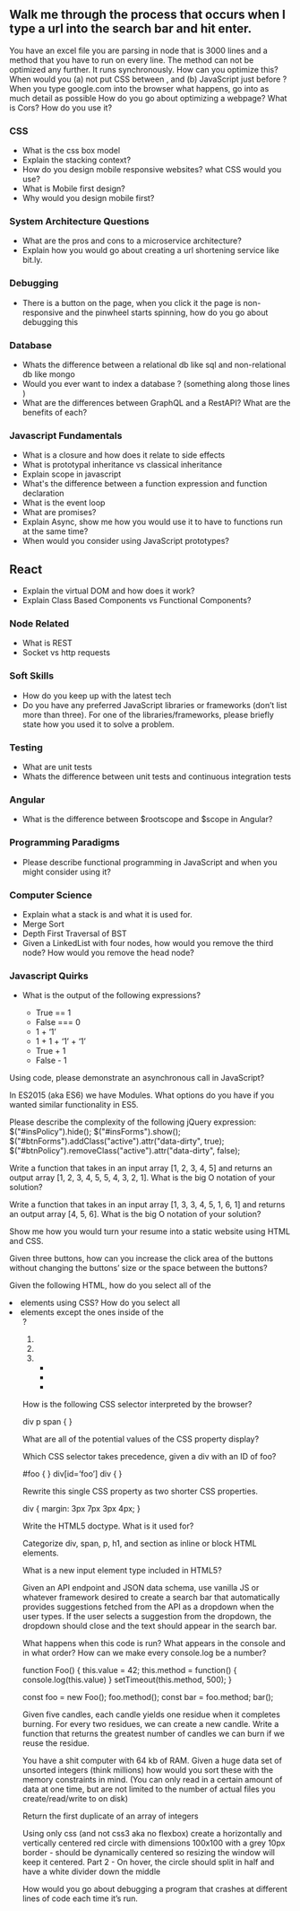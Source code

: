 
## Walk me through the process that occurs when I type a url into the search bar and hit enter.
You have an excel file you are parsing in node that is 3000 lines and a method that you have to run on every line. The method can not be optimized any further. It runs synchronously. How can you optimize this?
When would you (a) not put CSS <link> between <head></head>,  and (b) JavaScript <script></script> just before </body>?
When you type google.com into the browser what happens, go into as much detail as possible
How do you go about optimizing a webpage?
What is Cors? How do you use it?

### CSS
* What is the css box model
* Explain the stacking context?
* How do you design mobile responsive websites? what CSS would you use?
* What is Mobile first design?
* Why would you design mobile first?

### System Architecture Questions
* What are the pros and cons to a microservice architecture?
* Explain how you would go about creating a url shortening service like bit.ly.

### Debugging
* There is a button on the page, when you click it the page is non-responsive and the pinwheel starts spinning, how do you go about debugging this

### Database
* Whats the difference between a relational db like sql and non-relational db like mongo
* Would you ever want to index a database ? (something along those lines )
* What are the differences between GraphQL and a RestAPI? What are the benefits of each?

### Javascript Fundamentals
* What is a closure and how does it relate to side effects
* What is prototypal inheritance vs classical inheritance
* Explain scope in javascript
* What's the difference between a function expression and function declaration
* What is the event loop
* What are promises?
* Explain Async, show me how you would use it to have to functions run at the same time?
* When would you consider using JavaScript prototypes?

## React
* Explain the virtual DOM and how does it work?
* Explain Class Based Components vs Functional Components?

### Node Related
* What is REST
* Socket vs http requests

### Soft Skills
* How do you keep up with the latest tech
* Do you have any preferred JavaScript libraries or frameworks (don’t list more than three). For one of the  libraries/frameworks, please briefly state how you used it to solve a problem.

### Testing
* What are unit tests
* Whats the difference between unit tests and continuous integration tests


### Angular
* What is the difference between $rootscope and $scope in Angular?


### Programming Paradigms
* Please describe functional programming in JavaScript and when you might consider using it?


### Computer Science
* Explain what a stack is and what it is used for.
* Merge Sort
* Depth First Traversal of BST
* Given a LinkedList with four nodes, how would you remove the third node? How would you remove the head node?

### Javascript Quirks
* What is the output of the following expressions?

    * True == 1
    * False === 0
    * 1 + ‘1’
    * 1 + 1 + ‘1’ + ‘1’
    * True + 1
    * False - 1


Using code, please demonstrate an asynchronous call in JavaScript?


In ES2015 (aka ES6) we have Modules. What options do you have if you wanted similar functionality in ES5.


Please describe the complexity of the following jQuery expression:
$("#insPolicy").hide();
$("#insForms").show();
$("#btnForms").addClass("active").attr("data-dirty", true);
$("#btnPolicy").removeClass("active").attr("data-dirty", false);



Write a function that takes in an input array [1, 2, 3, 4, 5] and returns an output array [1, 2, 3, 4, 5, 5, 4, 3, 2, 1]. What is the big O notation of your solution?

Write a function that takes in an input array [1, 3, 3, 4, 5, 1, 6, 1] and returns an output array [4, 5, 6]. What is the big O notation of your solution?

Show me how you would turn your resume into a static website using HTML and CSS.

Given three buttons, how can you increase the click area of the buttons without changing the buttons’ size or the space between the buttons?

Given the following HTML, how do you select all of the <li> elements using CSS? How do you select all <li> elements except the ones inside of the <ul>?

<div>
  <ol>
    <li></li>
    <li></li>
    <li>
     <ul>
        <li></li>
        <li></li>
        <li></li>
     </ul>
   </li>
  <ol>
</div>

How is the following CSS selector interpreted by the browser?

div p span {  }

What are all of the potential values of the CSS property display?

Which CSS selector takes precedence, given a div with an ID of foo?

#foo { }
div[id=’foo’] div { }

Rewrite this single CSS property as two shorter CSS properties.

div {
  margin: 3px 7px 3px 4px;
}

Write the HTML5 doctype. What is it used for?

Categorize div, span, p, h1, and section as inline or block HTML elements.

What is a new input element type included in HTML5?

Given an API endpoint and JSON data schema, use vanilla JS or whatever framework desired to create a search bar that automatically provides suggestions fetched from the API as a dropdown when the user types. If the user selects a suggestion from the dropdown, the dropdown should close and the text should appear in the search bar.

What happens when this code is run? What appears in the console and in what order? How can we make every console.log be a number?

function Foo() {
  this.value = 42;
  this.method = function() {
    console.log(this.value)
  }
  setTimeout(this.method, 500);
}

const foo = new Foo();
foo.method();
const bar = foo.method;
bar();


Given five candles, each candle yields one residue when it completes burning. For every two residues, we can create a new candle. Write a function that returns the greatest number of candles we can burn if we reuse the residue.


You have a shit computer with 64 kb of RAM. Given a huge data set of unsorted integers (think millions) how would you sort these with the memory constraints in mind. (You can only read in a certain amount of data at one time, but are not limited to the number of actual files you create/read/write to on disk)

Return the first duplicate of an array of integers

Using only css (and not css3 aka no flexbox) create a horizontally and vertically centered red circle with dimensions 100x100 with a grey 10px border - should be dynamically centered so resizing the window will keep it centered. Part 2 - On hover, the circle should split in half and have a white divider down the middle






How would you go about debugging a program that crashes at different lines of code each time it’s run.

